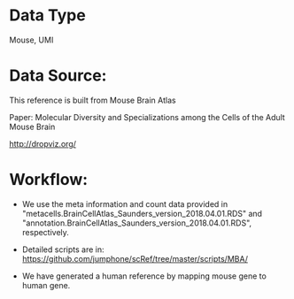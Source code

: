 # Data Type

Mouse, UMI

# Data Source:

This reference is built from Mouse Brain Atlas

Paper: Molecular Diversity and Specializations among the Cells of the Adult Mouse Brain

http://dropviz.org/

# Workflow:

* We use the meta information and count data provided in "metacells.BrainCellAtlas_Saunders_version_2018.04.01.RDS" and "annotation.BrainCellAtlas_Saunders_version_2018.04.01.RDS", respectively.

* Detailed scripts are in: https://github.com/jumphone/scRef/tree/master/scripts/MBA/

* We have generated a human reference by mapping mouse gene to human gene.











